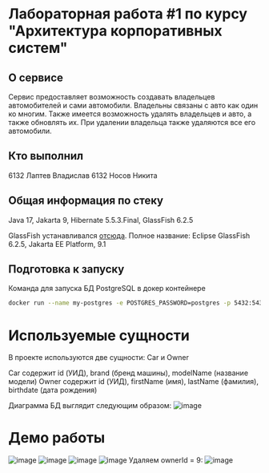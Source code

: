 # Лабораторная работа #1 по курсу "Архитектура корпоративных систем"

## О сервисе
Сервис предоставляет возможность создавать владельцев автомобителей и сами автомобили. Владельны связаны с авто как один ко многим. Также имеется возможность удалять владельцев и авто, а также обновлять их. При удалении владельца также удаляются все его автомобили.

## Кто выполнил
6132 Лаптев Владислав
6132 Носов Никита

## Общая информация по стеку
Java 17, Jakarta 9, Hibernate 5.5.3.Final, GlassFish 6.2.5

GlassFish устанавливался [отсюда](https://glassfish.org/download). Полное название: Eclipse GlassFish 6.2.5, Jakarta EE Platform, 9.1

## Подготовка к запуску
Команда для запуска БД PostgreSQL в докер контейнере
```bash
docker run --name my-postgres -e POSTGRES_PASSWORD=postgres -p 5432:5432 -v pgdata:/var/lib/postgresql/data -d postgres
```

# Используемые сущности

В проекте используются две сущности: Car и Owner

Car содержит id (УИД), brand (бренд машины), modelName (название модели)
Owner содержит id (УИД), firstName (имя), lastName (фамилия), birthdate (дата рождения)

Диаграмма БД выглядит следующим образом: ![image](https://github.com/user-attachments/assets/a6412184-1a26-4c25-82ac-522ce57b02e7)


# Демо работы

![image](https://github.com/user-attachments/assets/e90e266c-a9bb-4332-9413-16b289daaf06)
![image](https://github.com/user-attachments/assets/61b3de8d-a896-49f3-8314-cd929bec6402)
![image](https://github.com/user-attachments/assets/9f68ac5f-3102-4d77-9c80-6e48fb2e968b)
![image](https://github.com/user-attachments/assets/129ad1e0-b274-4dcb-8f36-669aa6150733)
Удаляем ownerId = 9:
![image](https://github.com/user-attachments/assets/0a6c8fc0-51ca-4a79-b672-85a3770d915a)




